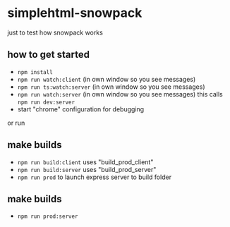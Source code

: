 # simplehtml-snowpack
just to test how snowpack works



## how to get started

* `npm install`
* `npm run watch:client` (in own window so you see messages)
* `npm run ts:watch:server`  (in own window so you see messages)
* `npm run watch:server`  (in own window so you see messages) this calls `npm run dev:server`
* start "chrome" configuration for debugging

or run 

## make builds 

* `npm run build:client` uses "build_prod_client"
* `npm run build:server` uses "build_prod_server"
* `npm run prod` to launch express server to build folder

## make builds 
* `npm run prod:server`

